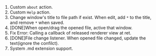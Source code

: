 1. Custom `about` action.
2. Custom `Help` action.
3. Change window's title to file path if exist. When edit, add `*` to the title, and remove `*` when saved.
4. [DONE]When open/drag the opened file, active that window.
5. Fix Error: Calling a callback of released renderer view at ret.
6. [DONE]File change listener. When opened file changed, update the text(ignore the confilct).
7. System .md extension support.
